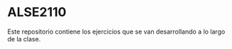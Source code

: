 # ALSE2110
Este repositorio contiene los ejercicios que se van desarrollando a lo largo de la clase.
